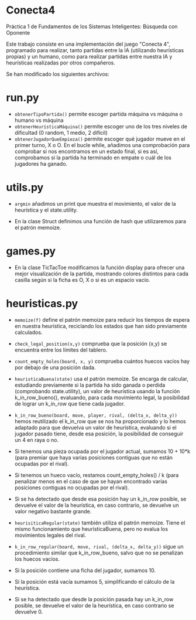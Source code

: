 # Conecta4
Práctica 1 de Fundamentos de los Sistemas Inteligentes: Búsqueda con Oponente

Este trabajo consiste en una implementación del juego "Conecta 4", programado para realizar, tanto partidas entre la IA 
(utilizando heurísticas propias) y un humano, como para realizar partidas entre nuestra IA y heurísticas realizadas por otros compañeros.

Se han modificado los siguientes archivos:
# run.py

  - ```obtenerTipoPartida()``` permite escoger partida máquina vs máquina o humano vs máquina
  - ```obtenerHeurísticaMáquina()``` permite escoger uno de los tres niveles de dificultad (0 random, 1 medio, 
2 difícil)
  - ```obtenerJugadorQueEmpieza()``` permite escoger qué jugador mueve en el primer turno, X o O. En el bucle while,
añadimos una comprobación para comprobar si nos encontramos en un estado final, si es así, comprobamos si la
partida ha terminado en empate o cuál de los jugadores ha ganado.

# utils.py

- ```argmin``` añadimos un print que muestra el movimiento, el valor de la heurística 
y el state.utility.

- En la clase Struct definimos una función de hash que utilizaremos para el patrón memoize.

# games.py

- En la clase TicTacToe modificamos la función display para ofrecer una mejor visualización de la 
partida, mostrando colores distintos para cada casilla según si la ficha es O, X o si es un espacio vacío.

# heuristicas.py

- ```memoize(f)``` define el patrón memoize para reducir los tiempos de espera en nuestra heurística, 
reciclando los estados que han sido previamente calculados.

- ```check_legal_position(x,y)``` comprueba que la posición (x,y) se encuentra entre los límites del tablero.

- ```count_empty_holes(board, x, y)``` comprueba cuántos huecos vacíos hay por debajo de una posición dada.

- ```heuristicaBuena(state)``` usa el patrón memoize. Se encarga de calcular, estudiando previamente si la partida
ha sido ganada o perdida (comprobando state.utility), un valor de  heurística usando la función k_in_row_bueno(),
evaluando, para cada movimiento legal, la posibilidad de lograr un k_in_row que tiene cada jugador.

- ```k_in_row_bueno(board, move, player, rival, (delta_x, delta_y))``` hemos reutilizado el k_in_row que se nos ha proporcionado
y lo hemos adaptado para que devuelva un valor de heurística, evaluando si el jugador pasado tiene, desde esa posición,
la posibilidad de conseguir un 4 en raya o no.

 - Si tenemos una pieza ocupada por el jugador actual, sumamos 10 + 10*k (para premiar que haya 
varias posiciones contiguas que no están ocupadas por el rival).

 - Si tenemos un hueco vacío, restamos count_empty_holes() / k (para penalizar menos en el 
caso de que se hayan encontrado varias posiciones contiguas no ocupadas por el rival).

 - Si se ha detectado que desde esa posición hay un k_in_row posible, se devuelve el valor 
de la heurística, en caso contrario, se devuelve un valor negativo bastante grande.
	
- ```heurisiticaRegular(state)``` también utiliza el patrón memoize. Tiene el mismo funcionamiento que heurísticaBuena,
pero no evalua los movimientos legales del rival.

- ```k_in_row_regular(board, move, rival, (delta_x, delta_y))``` sigue un procedimiento similar que  k_in_row_bueno,
salvo que no se penalizan los huecos vacíos. 

 - Si la posición contiene una ficha del jugador, sumamos 10.

 - Si la posición está vacía sumamos 5, simplificando el cálculo de la heurística.

 - Si se ha detectado que desde la posición pasada hay un k_in_row posible, se devuelve el valor 
de la heurística, en caso contrario se devuelve 0.

